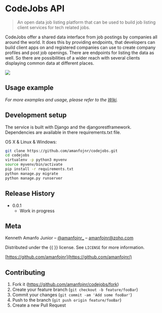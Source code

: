 # CodeJobs API
> An open data job listing platform that can be used to build job listing client services for tech related jobs.



CodeJobs offer a shared data interface from job postings by companies all around the world. It does this by providing endpoints, that developers can build client apps on and registered companies can use to create company profiles and post job openings. There are endpoints for listing the data as well. So there are possibilities of a wider reach with several clients displaying common data at different places.

![](https://s8.postimg.org/9arrqheol/codelabs.png)


## Usage example
_For more examples and usage, please refer to the [Wiki][wiki]._

## Development setup

The service is built with Django and the djangorestframework. Dependencies are available in there requirements.txt file.

OS X & Linux & Windows:

```sh
git clone https://github.com/amanfojnr/codejobs.git
cd codejobs
virtualenv -p python3 myvenv
source myvenv/bin/activate
pip install -r requirements.txt
python manage.py migrate
python manage.py runserver
```


## Release History

* 0.0.1
    * Work in progress

## Meta

Kenneth Amanfo Junior – [@amanfojnr_](https://twitter.com/amanfojnr_) – amanfojnr@zoho.com

Distributed under the {{ }} license. See ``LICENSE`` for more information.

[https://github.com/amanfojnr](https://github.com/amanfojnr/)

## Contributing

1. Fork it (<https://github.com/amanfojnr/codejobs/fork>)
2. Create your feature branch (`git checkout -b feature/fooBar`)
3. Commit your changes (`git commit -am 'Add some fooBar'`)
4. Push to the branch (`git push origin feature/fooBar`)
5. Create a new Pull Request

<!-- Markdown link & img dfn's -->
[npm-image]: https://img.shields.io/npm/v/datadog-metrics.svg?style=flat-square
[npm-url]: https://npmjs.org/package/datadog-metrics
[npm-downloads]: https://img.shields.io/npm/dm/datadog-metrics.svg?style=flat-square
[travis-image]: https://img.shields.io/travis/dbader/node-datadog-metrics/master.svg?style=flat-square
[travis-url]: https://travis-ci.org/dbader/node-datadog-metrics
[wiki]: https://github.com/yourname/yourproject/wiki